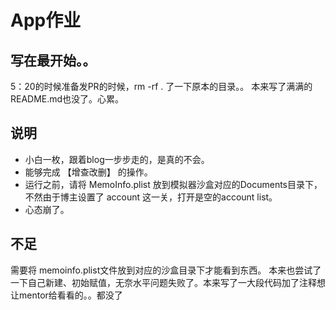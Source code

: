 # App作业
## 写在最开始。。
<!-- 你经历过绝望吗 -->
5：20的时候准备发PR的时候，rm -rf . 了一下原本的目录。。
本来写了满满的README.md也没了。心累。

## 说明

- 小白一枚，跟着blog一步步走的，是真的不会。
- 能够完成  【增查改删】 的操作。
- 运行之前，请将 MemoInfo.plist 放到模拟器沙盒对应的Documents目录下，不然由于博主设置了 account 这一关，打开是空的account list。
- 心态崩了。

## 不足

需要将 memoinfo.plist文件放到对应的沙盒目录下才能看到东西。
本来也尝试了一下自己新建、初始赋值，无奈水平问题失败了。本来写了一大段代码加了注释想让mentor给看看的。。都没了